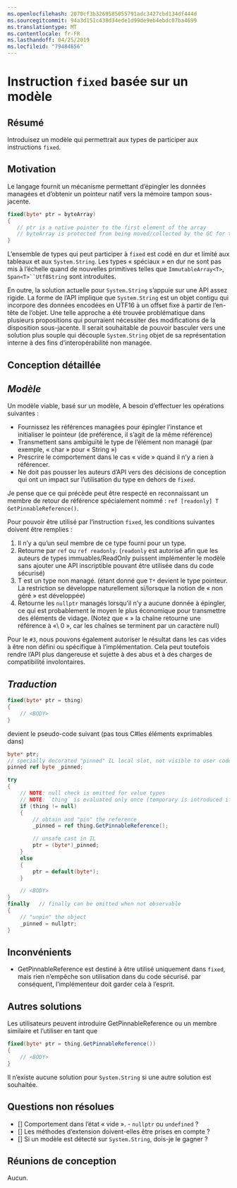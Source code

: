 ```yaml
---
ms.openlocfilehash: 2070cf3b3269585055791adc3427cbd134df444d
ms.sourcegitcommit: 94a3d151c438d34ede1d99de9eb4ebdc07ba4699
ms.translationtype: MT
ms.contentlocale: fr-FR
ms.lasthandoff: 04/25/2019
ms.locfileid: "79484656"
---
```

# <a name="pattern-based-fixed-statement"></a>Instruction `fixed` basée sur un modèle

## <a name="summary"></a>Résumé
[summary]: #summary

Introduisez un modèle qui permettrait aux types de participer aux instructions `fixed`. 

## <a name="motivation"></a>Motivation
[motivation]: #motivation

Le langage fournit un mécanisme permettant d’épingler les données managées et d’obtenir un pointeur natif vers la mémoire tampon sous-jacente.

```csharp
fixed(byte* ptr = byteArray)
{
   // ptr is a native pointer to the first element of the array
   // byteArray is protected from being moved/collected by the GC for the duration of this block 
}

```

L’ensemble de types qui peut participer à `fixed` est codé en dur et limité aux tableaux et aux `System.String`. Les types « spéciaux » en dur ne sont pas mis à l’échelle quand de nouvelles primitives telles que `ImmutableArray<T>`, `Span<T>``Utf8String` sont introduites. 

En outre, la solution actuelle pour `System.String` s’appuie sur une API assez rigide. La forme de l’API implique que `System.String` est un objet contigu qui incorpore des données encodées en UTF16 à un offset fixe à partir de l’en-tête de l’objet. Une telle approche a été trouvée problématique dans plusieurs propositions qui pourraient nécessiter des modifications de la disposition sous-jacente. Il serait souhaitable de pouvoir basculer vers une solution plus souple qui découple `System.String` objet de sa représentation interne à des fins d’interopérabilité non managée. 

## <a name="detailed-design"></a>Conception détaillée
[design]: #detailed-design

## <a name="pattern"></a>*Modèle* ##
Un modèle viable, basé sur un modèle, A besoin d’effectuer les opérations suivantes :
-   Fournissez les références managées pour épingler l’instance et initialiser le pointeur (de préférence, il s’agit de la même référence)
-   Transmettent sans ambiguïté le type de l’élément non managé (par exemple, « char » pour « String »)
-   Prescrire le comportement dans le cas « vide » quand il n’y a rien à référencer. 
-   Ne doit pas pousser les auteurs d’API vers des décisions de conception qui ont un impact sur l’utilisation du type en dehors de `fixed`.

Je pense que ce qui précède peut être respecté en reconnaissant un membre de retour de référence spécialement nommé : `ref [readonly] T GetPinnableReference()`.

Pour pouvoir être utilisé par l’instruction `fixed`, les conditions suivantes doivent être remplies :

1. Il n’y a qu’un seul membre de ce type fourni pour un type.
1. Retourne par `ref` ou `ref readonly`. (`readonly` est autorisé afin que les auteurs de types immuables/ReadOnly puissent implémenter le modèle sans ajouter une API inscriptible pouvant être utilisée dans du code sécurisé)
1. T est un type non managé.
(étant donné que `T*` devient le type pointeur. La restriction se développe naturellement si/lorsque la notion de « non géré » est développée)
1. Retourne les `nullptr` managés lorsqu’il n’y a aucune donnée à épingler, ce qui est probablement le moyen le plus économique pour transmettre des éléments de vidage.
(Notez que « » la chaîne retourne une référence à «\ 0 », car les chaînes se terminent par un caractère null)

Pour le `#3`, nous pouvons également autoriser le résultat dans les cas vides à être non défini ou spécifique à l’implémentation. Cela peut toutefois rendre l’API plus dangereuse et sujette à des abus et à des charges de compatibilité involontaires. 

## <a name="translation"></a>*Traduction* ##

```csharp
fixed(byte* ptr = thing)
{ 
    // <BODY>
}
```

devient le pseudo-code suivant (pas tous C#les éléments exprimables dans)

```csharp
byte* ptr;
// specially decorated "pinned" IL local slot, not visible to user code.
pinned ref byte _pinned;

try
{
    // NOTE: null check is omitted for value types 
    // NOTE: `thing` is evaluated only once (temporary is introduced if necessary) 
    if (thing != null)
    {
        // obtain and "pin" the reference
        _pinned = ref thing.GetPinnableReference();

        // unsafe cast in IL
        ptr = (byte*)_pinned;
    }
    else
    {
        ptr = default(byte*);
    }

    // <BODY> 
}
finally   // finally can be omitted when not observable
{
    // "unpin" the object
    _pinned = nullptr;
}
```

## <a name="drawbacks"></a>Inconvénients
[drawbacks]: #drawbacks

- GetPinnableReference est destiné à être utilisé uniquement dans `fixed`, mais rien n’empêche son utilisation dans du code sécurisé. par conséquent, l’implémenteur doit garder cela à l’esprit.

## <a name="alternatives"></a>Autres solutions
[alternatives]: #alternatives

Les utilisateurs peuvent introduire GetPinnableReference ou un membre similaire et l’utiliser en tant que
 
```csharp
fixed(byte* ptr = thing.GetPinnableReference())
{ 
    // <BODY>
}
```

Il n’existe aucune solution pour `System.String` si une autre solution est souhaitée.

## <a name="unresolved-questions"></a>Questions non résolues
[unresolved]: #unresolved-questions

- [] Comportement dans l’état « vide ». - `nullptr` ou `undefined` ? 
- [] Les méthodes d’extension doivent-elles être prises en compte ? 
- [] Si un modèle est détecté sur `System.String`, dois-je le gagner ? 

## <a name="design-meetings"></a>Réunions de conception

Aucun. 
